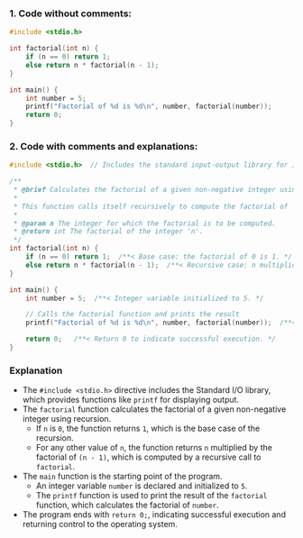 ### **1. Code without comments:**
```c
#include <stdio.h>

int factorial(int n) {
    if (n == 0) return 1;
    else return n * factorial(n - 1);
}

int main() {
    int number = 5;
    printf("Factorial of %d is %d\n", number, factorial(number));
    return 0;
}
```

### **2. Code with comments and explanations:**
```c
#include <stdio.h>  // Includes the standard input-output library for input-output functions

/**
 * @brief Calculates the factorial of a given non-negative integer using recursion.
 * 
 * This function calls itself recursively to compute the factorial of 'n'.
 * 
 * @param n The integer for which the factorial is to be computed.
 * @return int The factorial of the integer 'n'.
 */
int factorial(int n) {
    if (n == 0) return 1;  /**< Base case: the factorial of 0 is 1. */
    else return n * factorial(n - 1);  /**< Recursive case: n multiplied by the factorial of (n - 1). */
}

int main() {
    int number = 5;  /**< Integer variable initialized to 5. */

    // Calls the factorial function and prints the result
    printf("Factorial of %d is %d\n", number, factorial(number));  /**< Prints the factorial of 'number'. */

    return 0;   /**< Return 0 to indicate successful execution. */
}
```

### Explanation

- The `#include <stdio.h>` directive includes the Standard I/O library, which provides functions like `printf` for displaying output.
- The `factorial` function calculates the factorial of a given non-negative integer using recursion.
  - If `n` is `0`, the function returns `1`, which is the base case of the recursion.
  - For any other value of `n`, the function returns `n` multiplied by the factorial of `(n - 1)`, which is computed by a recursive call to `factorial`.
- The `main` function is the starting point of the program.
  - An integer variable `number` is declared and initialized to `5`.
  - The `printf` function is used to print the result of the `factorial` function, which calculates the factorial of `number`.
- The program ends with `return 0;`, indicating successful execution and returning control to the operating system.
